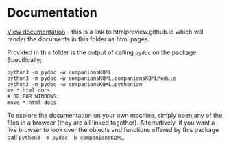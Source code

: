 # Documentation

[View documentation](https://htmlpreview.github.io/?https://raw.githubusercontent.com/SamuelHill/companionsKQML/master/docs/companionsKQML.html) - this is a link to htmlpreview.github.io which will render the documents in this folder as html pages.

Provided in this folder is the output of calling `pydoc` on the package. Specifically;
```
python3 -m pydoc -w companionsKQML
python3 -m pydoc -w companionsKQML.companionsKQMLModule
python3 -m pydoc -w companionsKQML.pythonian
mv *.html docs
# OR FOR WINDOWS:
move *.html docs
```
To explore the documentation on your own machine, simply open any of the files in a browser (they are all linked together). Alternatively, if you want a live browser to look over the objects and functions offered by this package call `python3 -m pydoc -b companionsKQML`.
